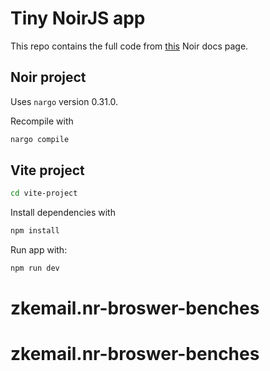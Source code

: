 # Tiny NoirJS app

This repo contains the full code from [this](https://noir-lang.org/docs/tutorials/noirjs_app) Noir docs page.

## Noir project

Uses `nargo` version 0.31.0.

Recompile with

```bash
nargo compile
```

## Vite project

```bash
cd vite-project
```

Install dependencies with

```bash
npm install
```

Run app with:

```bash
npm run dev
```
# zkemail.nr-broswer-benches
# zkemail.nr-broswer-benches
